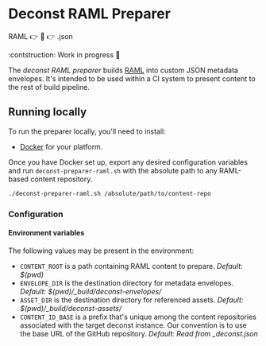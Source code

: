 # Deconst RAML Preparer
RAML :point_right: :wrench: :point_right: .json

:contstruction: Work in progress :construction:

The *deconst RAML preparer* builds [RAML](#) into custom JSON metadata
envelopes. It's intended to be used within a CI system to present content to
the rest of build pipeline.

## Running locally

To run the preparer locally, you'll need to install:

*   [Docker](https://docs.docker.com/installation/#installation) for your
    platform.

Once you have Docker set up, export any desired configuration variables and
run `deconst-preparer-raml.sh` with the absolute path to any RAML-based content
repository.

```bash
./deconst-preparer-raml.sh /absolute/path/to/content-repo
```

### Configuration

#### Environment variables

The following values may be present in the environment:

*   `CONTENT_ROOT` is a path containing RAML content to prepare.
    *Default: $(pwd)*
*   `ENVELOPE_DIR` is the destination directory for metadata envelopes.
    *Default: $(pwd)/_build/deconst-envelopes/*
*   `ASSET_DIR` is the destination directory for referenced assets.
    *Default: $(pwd)/_build/deconst-assets/*
*   `CONTENT_ID_BASE` is a prefix that's unique among the content repositories
    associated with the target deconst instance. Our convention is to use the
    base URL of the GitHub repository. *Default: Read from _deconst.json*
